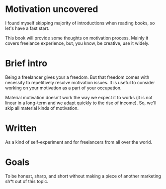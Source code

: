 # Motivation uncovered

I found myself skipping majority of introductions when reading books, so let's have a fast start.

This book will provide some thoughts on motivation process. Mainly it covers freelance experience, but, you know, be creative, use it widely.

# Brief intro

Being a freelancer gives your a freedom. But that freedom comes with necessity to repetitively resolve motivation issues.
It is useful to consider working on your motivation as a part of your occupation.

Material motivation doesn't work the way we expect it to works (it is not linear in a long-term and we adapt quickly to the rise of income).
So, we'll skip all material kinds of motivation.

# Written

As a kind of self-experiment and for freelancers from all over the world.

# Goals

To be honest, sharp, and short without making a piece of another marketing sh*t out of this topic.
